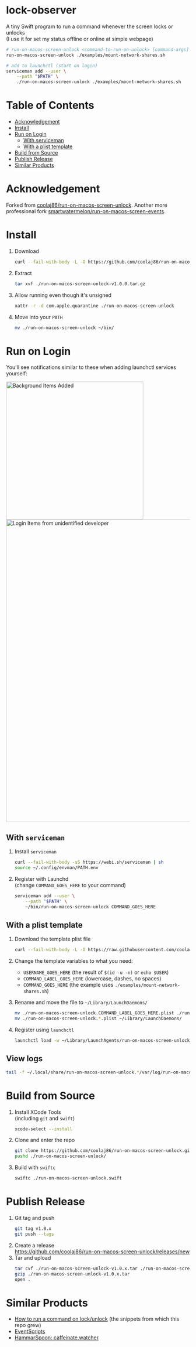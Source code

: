 # lock-observer

A tiny Swift program to run a command whenever the screen locks or unlocks \
(I use it for set my status offline or online at simple webpage)

```sh
# run-on-macos-screen-unlock <command-to-run-on-unlock> [command-args]
run-on-macos-screen-unlock ./examples/mount-network-shares.sh
```

```sh
# add to launchctl (start on login)
serviceman add --user \
    --path "$PATH" \
    ./run-on-macos-screen-unlock ./examples/mount-network-shares.sh
```

# Table of Contents

- [Acknowledgement](#ack)
- [Install](#install)
- [Run on Login](#run-on-login)
  - [With serviceman](#with-serviceman)
  - [With a plist template](#with-a-plist-template)
- [Build from Source](#build-from-source)
- [Publish Release](#publish-release)
- [Similar Products](#similar-products)

# Acknowledgement

Forked from [coolaj86/run-on-macos-screen-unlock](https://github.com/coolaj86/run-on-macos-screen-unlock).
Another more professional fork [smartwatermelon/run-on-macos-screen-events](https://github.com/smartwatermelon/run-on-macos-screen-events).

# Install

1. Download
   ```sh
   curl --fail-with-body -L -O https://github.com/coolaj86/run-on-macos-screen-unlock/releases/download/v1.0.0/run-on-macos-screen-unlock-v1.0.0.tar.gz
   ```
2. Extract
   ```sh
   tar xvf ./run-on-macos-screen-unlock-v1.0.0.tar.gz
   ```
3. Allow running even though it's unsigned
   ```sh
   xattr -r -d com.apple.quarantine ./run-on-macos-screen-unlock
   ```
4. Move into your `PATH`
   ```sh
   mv ./run-on-macos-screen-unlock ~/bin/
   ```

# Run on Login

You'll see notifications similar to these when adding launchctl services yourself:

<img width="376" alt="Background Items Added" src="https://github.com/user-attachments/assets/362d180b-51e6-4e5a-a9be-8cdc356e5b34">

<img width="827" alt="Login Items from unidentified developer" src="https://github.com/user-attachments/assets/fb8fce4c-035a-40ae-8f37-70c28e67ad87">

## With `serviceman`

1. Install `serviceman`
   ```sh
   curl --fail-with-body -sS https://webi.sh/serviceman | sh
   source ~/.config/envman/PATH.env
   ```
2. Register with Launchd \
   (change `COMMAND_GOES_HERE` to your command)

   ```sh
   serviceman add --user \
       --path "$PATH" \
       ~/bin/run-on-macos-screen-unlock COMMAND_GOES_HERE
   ```

## With a plist template

1. Download the template plist file
   ```sh
   curl --fail-with-body -L -O https://raw.githubusercontent.com/coolaj86/run-on-macos-screen-unlock/main/examples/run-on-macos-screen-unlock.COMMAND_LABEL_GOES_HERE.plist
   ```
2. Change the template variables to what you need:

   - `USERNAME_GOES_HERE` (the result of `$(id -u -n)` or `echo $USER`)
   - `COMMAND_LABEL_GOES_HERE` (lowercase, dashes, no spaces)
   - `COMMAND_GOES_HERE` (the example uses `./examples/mount-network-shares.sh`)

3. Rename and move the file to `~/Library/LaunchDaemons/`
   ```sh
   mv ./run-on-macos-screen-unlock.COMMAND_LABEL_GOES_HERE.plist ./run-on-macos-screen-unlock.example-label.plist
   mv ./run-on-macos-screen-unlock.*.plist ~/Library/LaunchDaemons/
   ```
4. Register using `launchctl`
   ```sh
   launchctl load -w ~/Library/LaunchAgents/run-on-macos-screen-unlock.*.plist
   ```

## View logs

```sh
tail -f ~/.local/share/run-on-macos-screen-unlock.*/var/log/run-on-macos-screen-unlock.*.log
```

# Build from Source

1. Install XCode Tools \
   (including `git` and `swift`)
   ```sh
   xcode-select --install
   ```
2. Clone and enter the repo
   ```sh
   git clone https://github.com/coolaj86/run-on-macos-screen-unlock.git
   pushd ./run-on-macos-screen-unlock/
   ```
3. Build with `swiftc`
   ```sh
   swiftc ./run-on-macos-screen-unlock.swift
   ```

# Publish Release

1. Git tag and push
   ```sh
   git tag v1.0.x
   git push --tags
   ```
2. Create a release \
   <https://github.com/coolaj86/run-on-macos-screen-unlock/releases/new>
3. Tar and upload
   ```sh
   tar cvf ./run-on-macos-screen-unlock-v1.0.x.tar ./run-on-macos-screen-unlock
   gzip ./run-on-macos-screen-unlock-v1.0.x.tar
   open .
   ```

# Similar Products

- [How to run a command on lock/unlock](https://apple.stackexchange.com/questions/159216/run-a-program-script-when-the-screen-is-locked-or-unlocked) (the snippets from which this repo grew)
- [EventScripts](https://apps.apple.com/us/app/eventscripts/id525319418?l=en&mt=12)
- [HammarSpoon: caffeinate.watcher](https://www.hammerspoon.org/docs/hs.caffeinate.watcher.html)

